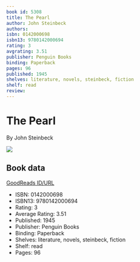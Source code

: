 ```yaml
---
book id: 5308
title: The Pearl
author: John Steinbeck
authors: 
isbn: 0142000698
isbn13: 9780142000694
rating: 3
avgrating: 3.51
publisher: Penguin Books
binding: Paperback
pages: 96
published: 1945
shelves: literature, novels, steinbeck, fiction
shelf: read
review: 
---
```


# The Pearl

By John Steinbeck

![](https://i.gr-assets.com/images/S/compressed.photo.goodreads.com/books/1437234939l/5308.jpg)

## Book data

[GoodReads ID/URL](https://www.goodreads.com/book/show/5308)

- ISBN: 0142000698
- ISBN13: 9780142000694
- Rating: 3
- Average Rating: 3.51
- Published: 1945
- Publisher: Penguin Books
- Binding: Paperback
- Shelves: literature, novels, steinbeck, fiction
- Shelf: read
- Pages: 96

